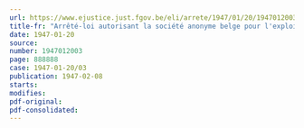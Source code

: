 ```yaml
---
url: https://www.ejustice.just.fgov.be/eli/arrete/1947/01/20/1947012003/justel
title-fr: "Arrêté-loi autorisant la société anonyme belge pour l'exploitation de la navigation aérienne à emprunter une somme effective de 65 millions de francs"
date: 1947-01-20
source:
number: 1947012003
page: 888888
case: 1947-01-20/03
publication: 1947-02-08
starts:
modifies:
pdf-original:
pdf-consolidated:
---
```


